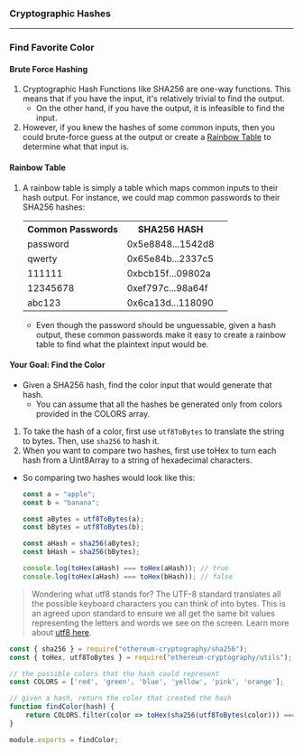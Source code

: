 ### Cryptographic Hashes
----

### Find Favorite Color
#### Brute Force Hashing
1. Cryptographic Hash Functions like SHA256 are one-way functions. This means that if you have the input, it's relatively trivial to find the output.   
    - On the other hand, if you have the output, it is infeasible to find the input.
2. However, if you knew the hashes of some common inputs, then you could brute-force guess at the output or create a [Rainbow Table](https://university.alchemy.com/course/ethereum/sc/6317afca5216a46480f65674/stage/6317afca5216a46480f65677?tab=details) to determine what that input is.

#### Rainbow Table
1. A rainbow table is simply a table which maps common inputs to their hash output. For instance, we could map common passwords to their SHA256 hashes:

    <table>
        <tr>
            <th>Common Passwords</th>
            <th>SHA256 HASH<tr>
        </tr>
        <tr>
            <td>password</td>
            <td>0x5e8848...1542d8<td>
        </tr>
        <tr>
            <td>qwerty</td>
            <td>0x65e84b...2337c5<td>
        </tr>
        <tr>
            <td>111111</td>
            <td>0xbcb15f...09802a<td>
        </tr>
        <tr>
            <td>12345678</td>
            <td>0xef797c...98a64f<td>
        </tr>
        <tr>
            <td>abc123</td>
            <td>0x6ca13d...118090<td>
        </tr>
    </table>

    - Even though the password should be unguessable, given a hash output, these common passwords make it easy to create a rainbow table to find what the plaintext input would be.

#### Your Goal: Find the Color
- Given a SHA256 hash, find the color input that would generate that hash.
    - You can assume that all the hashes be generated only from colors provided in the COLORS array.
1. To take the hash of a color, first use ``utf8ToBytes`` to translate the string to bytes. Then, use ``sha256`` to hash it.
1. When you want to compare two hashes, first use toHex to turn each hash from a Uint8Array to a string of hexadecimal characters.
- So comparing two hashes would look like this:
    ```js
    const a = "apple";
    const b = "banana";

    const aBytes = utf8ToBytes(a);
    const bBytes = utf8ToBytes(b);

    const aHash = sha256(aBytes);
    const bHash = sha256(bBytes);

    console.log(toHex(aHash) === toHex(aHash)); // true
    console.log(toHex(aHash) === toHex(bHash)); // false
    ```
>  Wondering what utf8 stands for? The UTF-8 standard translates all the possible keyboard characters you can think of into bytes. This is an agreed upon standard to ensure we all get the same bit values representing the letters and words we see on the screen. Learn more about [utf8 here](https://en.wikipedia.org/wiki/UTF-8).

```js
const { sha256 } = require("ethereum-cryptography/sha256");
const { toHex, utf8ToBytes } = require("ethereum-cryptography/utils");

// the possible colors that the hash could represent
const COLORS = ['red', 'green', 'blue', 'yellow', 'pink', 'orange'];

// given a hash, return the color that created the hash
function findColor(hash) {
    return COLORS.filter(color => toHex(sha256(utf8ToBytes(color))) === toHex(hash))
}

module.exports = findColor;
```